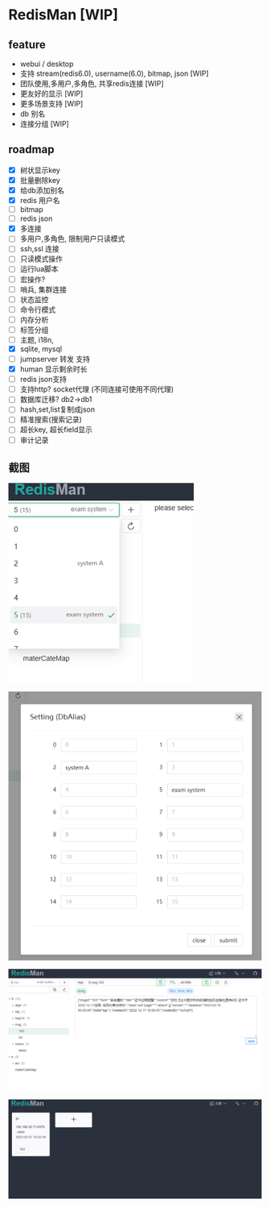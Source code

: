 # RedisMan [WIP]

## feature
- webui / desktop
- 支持 stream(redis6.0), username(6.0), bitmap, json [WIP]
- 团队使用,多用户,多角色, 共享redis连接 [WIP]
- 更友好的显示 [WIP]
- 更多场景支持 [WIP]
- db 别名
- 连接分组 [WIP]

## roadmap

- [x] 树状显示key
- [x] 批量删除key
- [x] 给db添加别名
- [x] redis 用户名
- [ ] bitmap
- [ ] redis json 
- [x] 多连接
- [ ] 多用户,多角色, 限制用户只读模式
- [ ] ssh,ssl 连接
- [ ] 只读模式操作
- [ ] 运行lua脚本
- [ ] 宏操作?
- [ ] 哨兵, 集群连接
- [ ] 状态监控
- [ ] 命令行模式
- [ ] 内存分析
- [ ] 标签分组
- [ ] 主题, i18n, 
- [x] sqlite, mysql
- [ ] jumpserver 转发 支持
- [x] human 显示剩余时长
- [ ] redis json支持
- [ ] 支持http? socket代理 (不同连接可使用不同代理)
- [ ] 数据库迁移? db2->db1
- [ ] hash,set,list复制成json
- [ ] 精准搜索(搜索记录)
- [ ] 超长key, 超长field显示
- [ ] 审计记录

## 截图
![](./img/1.png)

![](./img/2.png)

![](./img/3.png)

![](./img/4.png)